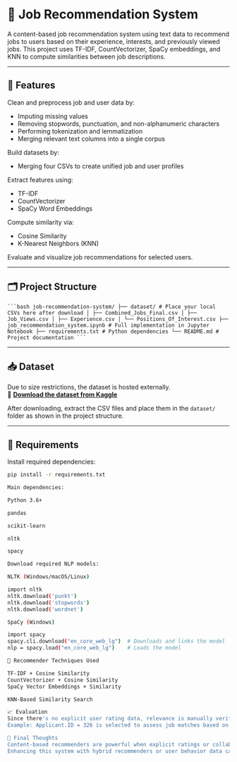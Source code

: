 # 📌 Job Recommendation System

A content-based job recommendation system using text data to recommend jobs to users based on their experience, interests, and previously viewed jobs. This project uses TF-IDF, CountVectorizer, SpaCy embeddings, and KNN to compute similarities between job descriptions.

---

## 🚀 Features

Clean and preprocess job and user data by:

- Imputing missing values  
- Removing stopwords, punctuation, and non-alphanumeric characters  
- Performing tokenization and lemmatization  
- Merging relevant text columns into a single corpus  

Build datasets by:

- Merging four CSVs to create unified job and user profiles  

Extract features using:

- TF-IDF  
- CountVectorizer  
- SpaCy Word Embeddings  

Compute similarity via:

- Cosine Similarity  
- K-Nearest Neighbors (KNN)  

Evaluate and visualize job recommendations for selected users.

---

## 🗂️ Project Structure

<pre><code>```bash job-recommendation-system/ ├── dataset/ # Place your local CSVs here after download │ ├── Combined_Jobs_Final.csv │ ├── Job_Views.csv │ ├── Experience.csv │ └── Positions_Of_Interest.csv ├── job_recommendation_system.ipynb # Full implementation in Jupyter Notebook ├── requirements.txt # Python dependencies └── README.md # Project documentation ```</code></pre>



---

## 📥 Dataset

Due to size restrictions, the dataset is hosted externally.  
🔗 **[Download the dataset from Kaggle](https://www.kaggle.com/datasets/kandij/job-recommendation-datasets)**

After downloading, extract the CSV files and place them in the `dataset/` folder as shown in the project structure.

---

## 🧰 Requirements

Install required dependencies:


```bash
pip install -r requirements.txt

Main dependencies:

Python 3.6+

pandas

scikit-learn

nltk

spacy

Download required NLP models:

NLTK (Windows/macOS/Linux)

import nltk
nltk.download('punkt')
nltk.download('stopwords')
nltk.download('wordnet')

SpaCy (Windows)

import spacy
spacy.cli.download("en_core_web_lg")  # Downloads and links the model
nlp = spacy.load("en_core_web_lg")    # Loads the model

🧠 Recommender Techniques Used

TF-IDF + Cosine Similarity
CountVectorizer + Cosine Similarity
SpaCy Vector Embeddings + Similarity

KNN-Based Similarity Search

📈 Evaluation
Since there's no explicit user rating data, relevance is manually verified.
Example: Applicant.ID = 326 is selected to assess job matches based on job title and profile alignment.

📌 Final Thoughts
Content-based recommenders are powerful when explicit ratings or collaborative data are missing — like in many real-world job platforms.
Enhancing this system with hybrid recommenders or user behavior data can significantly improve personalization and accuracy.


